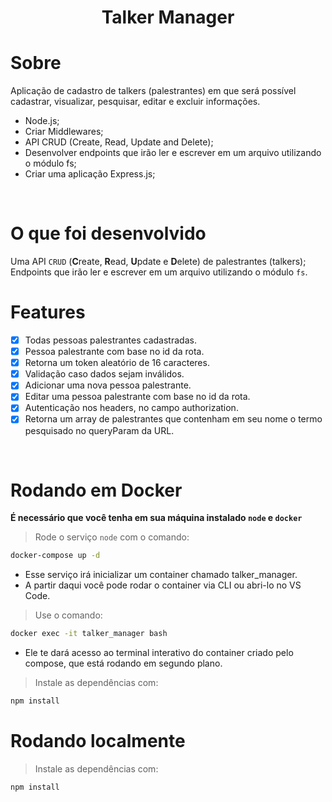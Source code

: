 <h1 align="center">Talker Manager</h1>

# Sobre
Aplicação de cadastro de talkers (palestrantes) em que será possível cadastrar, visualizar, pesquisar, editar e excluir informações. 
- Node.js;
- Criar Middlewares;
- API CRUD (Create, Read, Update and Delete);
- Desenvolver endpoints que irão ler e escrever em um arquivo utilizando o módulo fs;
- Criar uma aplicação Express.js;
<br />

# O que foi desenvolvido
  Uma API `CRUD` (**C**reate, **R**ead, **U**pdate e **D**elete) de palestrantes (talkers);
  <br />
  Endpoints que irão ler e escrever em um arquivo utilizando o módulo `fs`.
<br />

# Features
  - [x] Todas pessoas palestrantes cadastradas.<br />
  - [x] Pessoa palestrante com base no id da rota.<br />
  - [x] Retorna um token aleatório de 16 caracteres.<br />
  - [x] Validação caso dados sejam inválidos.<br />
  - [x] Adicionar uma nova pessoa palestrante.<br />
  - [x] Editar uma pessoa palestrante com base no id da rota.<br />
  - [x] Autenticação nos headers, no campo authorization.<br />
  - [x] Retorna um array de palestrantes que contenham em seu nome o termo pesquisado no queryParam da URL.
<br />

# Rodando em Docker
<strong>É necessário que você tenha em sua máquina instalado `node` e `docker`</strong>

>Rode o serviço `node` com o comando:

```bash
docker-compose up -d
``` 

- Esse serviço irá inicializar um container chamado talker_manager.
- A partir daqui você pode rodar o container via CLI ou abri-lo no VS Code.

>Use o comando:

```bash
docker exec -it talker_manager bash
```

- Ele te dará acesso ao terminal interativo do container criado pelo compose, que está rodando em segundo plano.

>Instale as dependências com:

```bash
npm install
```

# Rodando localmente

>Instale as dependências com:

```bash
npm install
```
